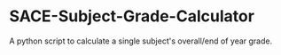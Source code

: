 # SACE-Subject-Grade-Calculator
A python script to calculate a single subject's overall/end of year grade.
